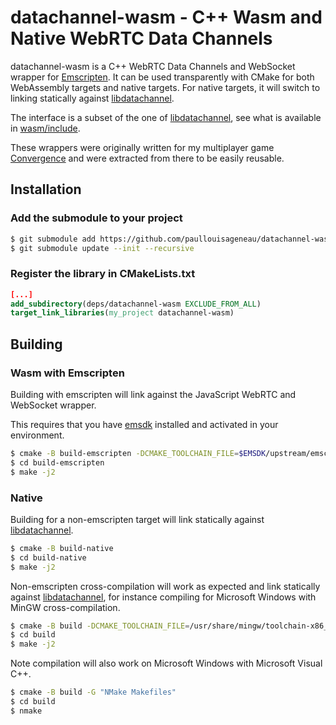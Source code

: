 # datachannel-wasm - C++ Wasm and Native WebRTC Data Channels

datachannel-wasm is a C++ WebRTC Data Channels and WebSocket wrapper for [Emscripten](https://emscripten.org/). It can be used transparently with CMake for both WebAssembly targets and native targets. For native targets, it will switch to linking statically against [libdatachannel](https://github.com/paullouisageneau/libdatachannel).

The interface is a subset of the one of [libdatachannel](https://github.com/paullouisageneau/libdatachannel), see what is available in [wasm/include](https://github.com/paullouisageneau/datachannel-wasm/tree/master/wasm/include/rtc).

These wrappers were originally written for my multiplayer game [Convergence](https://github.com/paullouisageneau/convergence) and were extracted from there to be easily reusable.

## Installation

### Add the submodule to your project
```bash
$ git submodule add https://github.com/paullouisageneau/datachannel-wasm.git deps/datachannel-wasm
$ git submodule update --init --recursive
```

### Register the library in CMakeLists.txt
```cmake
[...]
add_subdirectory(deps/datachannel-wasm EXCLUDE_FROM_ALL)
target_link_libraries(my_project datachannel-wasm)
```

## Building

### Wasm with Emscripten

Building with emscripten will link against the JavaScript WebRTC and WebSocket wrapper.

This requires that you have [emsdk](https://github.com/emscripten-core/emsdk) installed and activated in your environment.

```bash
$ cmake -B build-emscripten -DCMAKE_TOOLCHAIN_FILE=$EMSDK/upstream/emscripten/cmake/Modules/Platform/Emscripten.cmake
$ cd build-emscripten
$ make -j2
```

### Native

Building for a non-emscripten target will link statically against [libdatachannel](https://github.com/paullouisageneau/libdatachannel).

```bash
$ cmake -B build-native
$ cd build-native
$ make -j2
```

Non-emscripten cross-compilation will work as expected and link statically against [libdatachannel](https://github.com/paullouisageneau/libdatachannel), for instance compiling for Microsoft Windows with MinGW cross-compilation.

```bash
$ cmake -B build -DCMAKE_TOOLCHAIN_FILE=/usr/share/mingw/toolchain-x86_64-w64-mingw32.cmake # replace with your toolchain file
$ cd build
$ make -j2
```

Note compilation will also work on Microsoft Windows with Microsoft Visual C++.

```bash
$ cmake -B build -G "NMake Makefiles"
$ cd build
$ nmake
```

